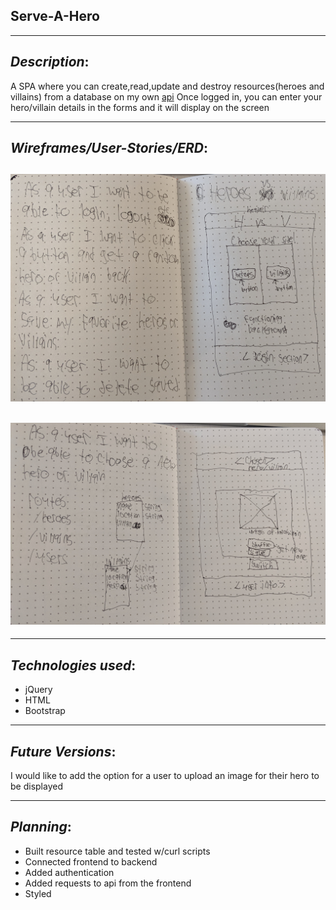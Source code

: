 ## Serve-A-Hero

* * *
## _Description_:
A SPA where you can create,read,update and destroy resources(heroes and villains) from a database on my own [api](https://github.com/cclancy97/FullStack)
Once logged in, you can enter your hero/villain details in the forms and it will display on the screen
***
## _Wireframes/User-Stories/ERD_:

## ![wireframes](wireframes-1.jpg "wireframes")

## ![wireframes](wireframes-2.jpg "wireframes")

* * *
## _Technologies used_:
  - jQuery
  - HTML
  - Bootstrap
* * *

## _Future Versions_:
I would like to add the option for a user to upload an image for their hero to be displayed
***

## _Planning_:
- Built resource table and tested w/curl scripts
- Connected frontend to backend
- Added authentication
- Added requests to api from the frontend
- Styled
